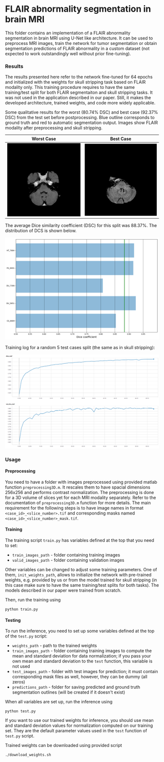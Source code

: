# FLAIR abnormality segmentation in brain MRI

This folder contains an implementation of a FLAIR abnormality segmentation in brain MRI using U-Net like architecture.
It can be used to preprocess MRI images, train the network for tumor segmentation or obtain segmentation predictions of  FLAIR abnormality in a custom dataset (not expected to work outstandingly well without prior fine-tuning).

### Results
The results presented here refer to the network fine-tuned for 64 epochs and initialized with the weights for skull stripping task based on FLAIR modality only.
This training procedure requires to have the same training/test split for both FLAIR segmentaiton and skull stripping tasks.
It was not used in the application described in our paper.
Still, it makes the developed architecture, trained weights, and code more widely applicable.

Some qualitative results for the worst (80.74% DSC) and best case (92.37% DSC) from the test set before postprocessing.
Blue outline corresponds to ground truth and red to automatic segmentation output.
Images show FLAIR modality after preprocessing and skull stripping.

| Worst Case | Best Case |
|:----------:|:---------:|
|![Worst case](DU_7306.gif)|![Best case](DU_5851.gif)|

The average Dice similarity coefficient (DSC) for this split was 88.37%.
The distribution of DCS is shown below.

![DCS](DSC.png)

Training log for a random 5 test cases split (the same as in skull stripping):

![training](training.png)

### Usage

#### Preprocessing
You need to have a folder with images preprocessed using provided matlab function `preprocessing3D.m`.
It rescales them to have spacial dimensions 256x256 and performs contrast normalization.
The preprocessing is done for a 3D volume of slices yet for each MRI modality separately.
Refer to the documentation of `preprocessing3D.m` function for more details.
The main requirement for the following steps is to have image names in format `<case_id>_<slice_number>.tif` and corresponding masks named `<case_id>_<slice_number>_mask.tif`.

#### Training
The training script `train.py` has variables defined at the top that you need to set:

- `train_images_path` - folder containing training images
- `valid_images_path` - folder containing validation images
    
Other variables can be changed to adjust some training parameters.
One of them, `init_weights_path`, allows to initialize the network with pre-trained weights, e.g. provided by us or from the model trained for skull stripping (in this case make sure to have the same training/test splits for both tasks).
The models described in our paper were trained from scratch.

Then, run the training using
```
python train.py
```

#### Testing
To run the inference, you need to set up some variables defined at the top of the `test.py` script:

- `weights_path` - path to the trained weights
- `train_images_path` - folder containing training images to compute the mean and standard deviation for data normalization; if you pass your own mean and standard deviation to the `test` function, this variable is not used
- `test_images_path` - folder with test images for prediction; it must contain corresponding mask files as well, however, they can be dummy (all zeros)
- `predictions_path` - folder for saving predicted and ground truth segmentation outlines (will be created if it doesn't exist)

When all variables are set up, run the inference using
```
python test.py
```

If you want to use our trained weights for inference, you should use mean and standard deviation values for normalization computed on our training set.
They are the default parameter values used in the `test` function of `test.py` script.

Trained weights can be downloaded using provided script
```
./download_weights.sh 
```
